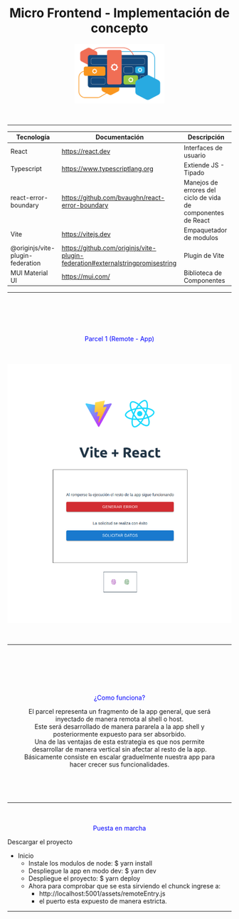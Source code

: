 <h1 align="center" >
    Micro Frontend - Implementación de concepto
</h1>

<p align="center">
    <img alt="Microfrontend" src="./images/mf.png" width="40%"/>

</p>

<br/>

---

| Tecnología                       | Documentación                                                                  | Descripción                                                  |
| -------------------------------- | ------------------------------------------------------------------------------ | ------------------------------------------------------------ |
| React                            | https://react.dev                                                              | Interfaces de usuario                                        |
| Typescript                       | https://www.typescriptlang.org                                                 | Extiende JS - Tipado                                         |
| react-error-boundary             | https://github.com/bvaughn/react-error-boundary                                | Manejos de errores del ciclo de vida de componentes de React |
| Vite                             | https://vitejs.dev                                                             | Empaquetador de modulos                                      |
| @originjs/vite-plugin-federation | https://github.com/originjs/vite-plugin-federation#externalstringpromisestring | Plugin de Vite                                               |
| MUI Material UI                  | https://mui.com/                                                               | Biblioteca de Componentes                                    |

---

<br/>

<p align="center" style="color: blue; margin-top: 4rem" >
 Parcel 1 (Remote - App)
</p>

<p align="center" style="margin-top: 3rem">
    <img alt="App" src="./images/parcel1.png" width="600px"/>
</p>

<br/>

---

<div align="center" style=" margin-top: 4rem; padding: 2rem; boxShadow: 2px 3px 4px 0px rgba(0,0,0,0.4)" width="50%" >
    <p style="color: blue; textAlign: justify">
        ¿Como funciona?
    </p>
    <p>
        El parcel representa un fragmento de la app general, que será inyectado de manera remota al shell o host.
        <br/> Este será desarrollado de manera pararela a la app shell y posteriormente expuesto para ser absorbido. 
        <br/> Una de las ventajas de esta estrategia es que nos permite desarrollar de manera vertical sin afectar 
        al resto de la app. Básicamente consiste en escalar graduelmente nuestra app para hacer crecer sus funcionalidades. 
    </p>

</div>

<br/>

---

<p align="center"  style="color: blue; margin-top: 3rem">
    Puesta en marcha 
</p>

<p>
    Descargar el proyecto 
</p>

- Inicio
  - Instale los modulos de node: $ yarn install
  - Despliegue la app en modo dev: $ yarn dev
  - Despliegue el proyecto: $ yarn deploy
  - Ahora para comprobar que se esta sirviendo el chunck ingrese a:
    - http://localhost:5001/assets/remoteEntry.js
    - el puerto esta expuesto de manera estricta.

---
